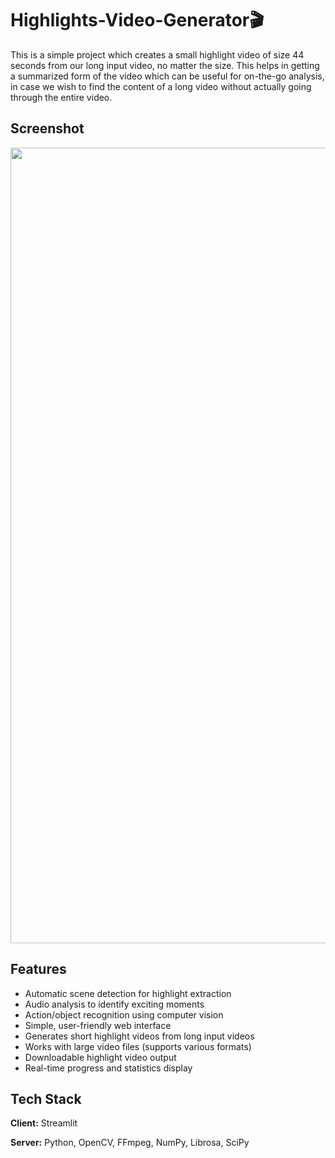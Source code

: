 # Highlights-Video-Generator🎬

This is a simple project which creates a small highlight video of size 44 seconds from our long input video, no matter the size. This helps in getting a summarized form of the video which can be useful for on-the-go analysis, in case we wish to find the content of a long video without actually going through the entire video.

## Screenshot

<p align="center">
  <img width="1273" alt="image" src="https://github.com/user-attachments/assets/42999ef9-7854-4056-9b1f-7b5ce0fb5239" />
</p>

## Features

- Automatic scene detection for highlight extraction
- Audio analysis to identify exciting moments
- Action/object recognition using computer vision
- Simple, user-friendly web interface
- Generates short highlight videos from long input videos
- Works with large video files (supports various formats)
- Downloadable highlight video output
- Real-time progress and statistics display

## Tech Stack

**Client:** Streamlit

**Server:** Python, OpenCV, FFmpeg, NumPy, Librosa, SciPy
